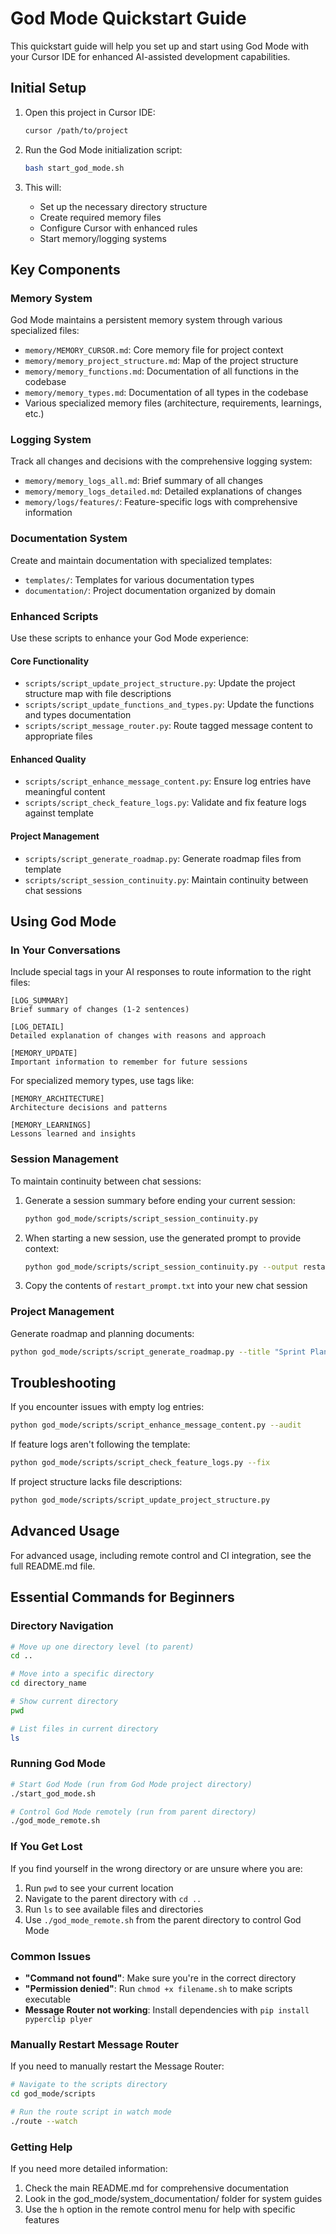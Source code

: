 # God Mode Quickstart Guide

This quickstart guide will help you set up and start using God Mode with your Cursor IDE for enhanced AI-assisted development capabilities.

## Initial Setup

1. Open this project in Cursor IDE:
   ```bash
   cursor /path/to/project
   ```

2. Run the God Mode initialization script:
   ```bash
   bash start_god_mode.sh
   ```

3. This will:
   - Set up the necessary directory structure
   - Create required memory files
   - Configure Cursor with enhanced rules
   - Start memory/logging systems

## Key Components

### Memory System
God Mode maintains a persistent memory system through various specialized files:
- `memory/MEMORY_CURSOR.md`: Core memory file for project context
- `memory/memory_project_structure.md`: Map of the project structure
- `memory/memory_functions.md`: Documentation of all functions in the codebase
- `memory/memory_types.md`: Documentation of all types in the codebase
- Various specialized memory files (architecture, requirements, learnings, etc.)

### Logging System
Track all changes and decisions with the comprehensive logging system:
- `memory/memory_logs_all.md`: Brief summary of all changes
- `memory/memory_logs_detailed.md`: Detailed explanations of changes
- `memory/logs/features/`: Feature-specific logs with comprehensive information

### Documentation System
Create and maintain documentation with specialized templates:
- `templates/`: Templates for various documentation types
- `documentation/`: Project documentation organized by domain

### Enhanced Scripts
Use these scripts to enhance your God Mode experience:

#### Core Functionality
- `scripts/script_update_project_structure.py`: Update the project structure map with file descriptions
- `scripts/script_update_functions_and_types.py`: Update the functions and types documentation
- `scripts/script_message_router.py`: Route tagged message content to appropriate files

#### Enhanced Quality
- `scripts/script_enhance_message_content.py`: Ensure log entries have meaningful content
- `scripts/script_check_feature_logs.py`: Validate and fix feature logs against template

#### Project Management
- `scripts/script_generate_roadmap.py`: Generate roadmap files from template
- `scripts/script_session_continuity.py`: Maintain continuity between chat sessions

## Using God Mode

### In Your Conversations
Include special tags in your AI responses to route information to the right files:

```
[LOG_SUMMARY]
Brief summary of changes (1-2 sentences)

[LOG_DETAIL]
Detailed explanation of changes with reasons and approach

[MEMORY_UPDATE]
Important information to remember for future sessions
```

For specialized memory types, use tags like:
```
[MEMORY_ARCHITECTURE]
Architecture decisions and patterns

[MEMORY_LEARNINGS]
Lessons learned and insights
```

### Session Management
To maintain continuity between chat sessions:

1. Generate a session summary before ending your current session:
   ```bash
   python god_mode/scripts/script_session_continuity.py
   ```

2. When starting a new session, use the generated prompt to provide context:
   ```bash
   python god_mode/scripts/script_session_continuity.py --output restart_prompt.txt
   ```

3. Copy the contents of `restart_prompt.txt` into your new chat session

### Project Management
Generate roadmap and planning documents:

```bash
python god_mode/scripts/script_generate_roadmap.py --title "Sprint Planning"
```

## Troubleshooting

If you encounter issues with empty log entries:
```bash
python god_mode/scripts/script_enhance_message_content.py --audit
```

If feature logs aren't following the template:
```bash
python god_mode/scripts/script_check_feature_logs.py --fix
```

If project structure lacks file descriptions:
```bash
python god_mode/scripts/script_update_project_structure.py
```

## Advanced Usage

For advanced usage, including remote control and CI integration, see the full README.md file.

## Essential Commands for Beginners

### Directory Navigation
```bash
# Move up one directory level (to parent)
cd ..

# Move into a specific directory
cd directory_name

# Show current directory
pwd

# List files in current directory
ls
```

### Running God Mode
```bash
# Start God Mode (run from God Mode project directory)
./start_god_mode.sh

# Control God Mode remotely (run from parent directory)
./god_mode_remote.sh
```

### If You Get Lost
If you find yourself in the wrong directory or are unsure where you are:

1. Run `pwd` to see your current location
2. Navigate to the parent directory with `cd ..`
3. Run `ls` to see available files and directories
4. Use `./god_mode_remote.sh` from the parent directory to control God Mode

### Common Issues
- **"Command not found"**: Make sure you're in the correct directory
- **"Permission denied"**: Run `chmod +x filename.sh` to make scripts executable
- **Message Router not working**: Install dependencies with `pip install pyperclip plyer`

### Manually Restart Message Router
If you need to manually restart the Message Router:
```bash
# Navigate to the scripts directory
cd god_mode/scripts

# Run the route script in watch mode
./route --watch
```

### Getting Help
If you need more detailed information:
1. Check the main README.md for comprehensive documentation
2. Look in the god_mode/system_documentation/ folder for system guides
3. Use the `h` option in the remote control menu for help with specific features 